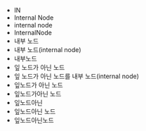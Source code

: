 ﻿- IN
- Internal Node
- internal node
- InternalNode
- 내부 노드
- 내부 노드(internal node)
- 내부노드
- 잎 노드가 아닌 노드
- 잎 노드가 아닌 노드를 내부 노드(internal node)
- 잎노드가 아닌 노드
- 잎노드가아닌 노드
- 잎노드아닌
- 잎노드아닌 노드
- 잎노드아닌노드
